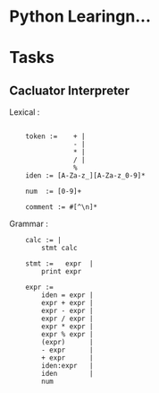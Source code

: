 # Python Learingn...

# Tasks

<h2>Cacluator Interpreter</h2>

Lexical : 
```
        
    token :=    + |
                - |
                * |
                / |
                %
    iden := [A-Za-z_][A-Za-z_0-9]*

    num  := [0-9]+
    
    comment := #[^\n]*
```

Grammar :
```
    calc := |
        stmt calc

    stmt :=   expr  |
        print expr

    expr :=
        iden = expr |
        expr + expr |
        expr - expr |
        expr / expr |
        expr * expr |
        expr % expr |
        (expr)      |
        - expr      |
        + expr      |
        iden:expr   |
        iden        |
        num
```
